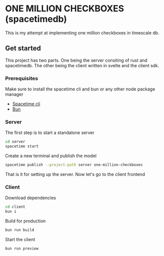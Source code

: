 # ONE MILLION CHECKBOXES (spacetimedb)
This is my attempt at implementing one million checkboxes in timescale db. 

## Get started
This project has two parts. One being the server consiting of rust and spacetimedb. The other being the client written in svelte and the client sdk. 

### Prerequisites
Make sure to install the spacetime cli and bun or any other node package manager
- [Spacetime cli](https://spacetimedb.com/install)
- [Bun](https://bun.sh/)

### Server
The first step is to start a standalone server 
```bash
cd server
spacetime start
```

Create a new terminal and publish the model
```bash
spacetime publish --project-path server one-million-checkboxes
```

That is it for setting up the server. Now let's go to the client frontend

### Client
Download dependencies
```bash
cd client
bun i
```

Build for production
```bash
bun run build
```

Start the client
```bash
bun run preview
```


